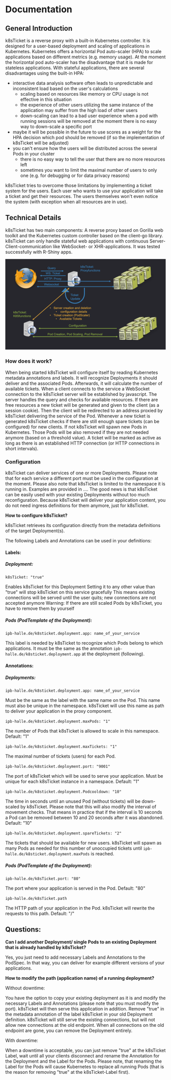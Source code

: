 # Documentation
## General Introduction
k8sTicket is a reverse proxy with a built-in Kubernetes controller. It is designed for a user-based deployment and scaling of applications in Kubernetes. Kubernetes offers a horizontal Pod auto-scaler (HPA) to scale applications based on different metrics (e.g. memory usage). At the moment the horizontal pod auto-scaler has the disadvantage that it is made for stateless applications. With stateful applications, there are several disadvantages using the built-in HPA:

- interactive data analysis software often leads to unpredictable and inconsistent load based on the user's calculations
	- scaling based on resources like memory or CPU usage is not effective in this situation
 	- the experience of other users utilizing the same instance of the application may suffer from the high load of other users
 	- down-scaling can lead to a bad user experience when a pod with running sessions will be removed
at the moment there is no easy way to down-scale a specific port
- maybe it will be possible in the future to use scores as a weight for the HPA decision which pod should be removed (if so the implementation of k8sTicket will be adjusted)
- you can't ensure how the users will be distributed across the several Pods in your cluster
	- there is no easy way to tell the user that there are no more resources left
	- sometimes you want to limit the maximal number of users to only one (e.g. for debugging or for data privacy reasons) 

k8sTicket tries to overcome those limitations by implementing a ticket system for the users. Each user who wants to use your application will take a ticket and get their resources. The users themselves won't even notice the system (with exception when all resources are in use). 

## Technical Details
k8sTicket has two main components: A reverse proxy based on Gorilla web toolkit and the Kubernetes custom controller based on the client-go library. 
k8sTicket can only handle stateful web applications with continuous Server-Client-communication like WebSocket- or XHR-applications. It was tested successfully with R-Shiny apps. 

![](k8sTicket.png)

### How does it work?
When being started k8sTicket will configure itself by reading Kubernetes metadata annotations and labels. 
It will recognize Deployments it should deliver and the associated Pods. Afterwards, it will calculate the number of available tickets. 
When a client connects to the service a WebSocket connection to the k8sTicket server will be established by javascript. The server handles the query and checks for available resources. If there are free resources a new ticket will be generated and given to the client (as a session cookie). Then the client will be redirected to an address proxied by k8sTicket delivering the service of the Pod.
Whenever a new ticket is generated k8sTicket checks if there are still enough spare tickets (can be configured) for new clients. If not k8sTicket will spawn new Pods in Kubernetes. Those Pods will be also removed if they are not needed anymore (based on a threshold value). A ticket will be marked as active as long as there is an established HTTP connection (or HTTP connections in short intervals).

### Configuration
k8sTicket can deliver services of one or more Deployments. Please note that for each service a different port must be used in the configuration at the moment. Please also note that k8sTicket is limited to the namespace it is running in. 
Examples are provided in ....
The good news is that k8sTicket can be easily used with your existing Deployments without too much reconfiguration. Because k8sTicket will deliver your application content, you do not need ingress definitions for them anymore, just for k8sTicket. 

**How to configure k8sTicket?**

k8sTicket retrieves its configuration directly from the metadata definitions of the target Deployment(s). 

The following Labels and Annotations can be used in your definitions: 

#### Labels:
##### Deployment: 

`k8sTicket: "true"`

Enables k8sTicket for this Deployment
Setting it to any other value than "true" will stop k8sTicket on this service gracefully
This means existing connections will be served until the user quits; new connections are not accepted anymore
Warning: If there are still scaled Pods by k8sTicket, you have to remove them by yourself

##### Pods (PodTemplate of the Deployment): 

`ipb-halle.de/k8sticket.deployment.app: name_of_your_service`

This label is needed by k8sTicket to recognize which Pods belong to which applications. It must be the same as the annotation `ipb-halle.de/k8sticket.deployment.app` at the deployment (following). 


#### Annotations:

##### Deployments: 

`ipb-halle.de/k8sticket.deployment.app: name_of_your_service`

Must be the same as the label with the same name on the Pod. This name must also be unique in the namespace. 
k8sTicket will use this name as path to deliver your application in the proxy component. 

`ipb-halle.de/k8sticket.deployment.maxPods: "1"`

The number of Pods that k8sTicket is allowed to scale in this namespace. 
Default: "1"

`ipb-halle.de/k8sticket.deployment.maxTickets: "1"`

The maximal number of tickets (users) for each Pod. 

`ipb-halle.de/k8sticket.deployment.port: "9001"`

The port of k8sTicket which will be used to serve your application. Must be unique for each k8sTicket instance in a namespace. 
Default: "1"

`ipb-halle.de/k8sticket.deployment.Podcooldown: "10"`

The time in seconds until an unused Pod (without tickets) will be down-scaled by k8sTicket. Please note that this will also modify the interval of movement checks. That means in practice that if the interval is 10 seconds a Pod can be removed between 10 and 20 seconds after it was abandoned.
Default: "10"

`ipb-halle.de/k8sticket.deployment.spareTickets: "2"`

The tickets that should be available for new users. k8sTicket will spawn as many Pods as needed for this number of unoccupied tickets until `ipb-halle.de/k8sticket.deployment.maxPods` is reached. 


##### Pods (PodTemplate of the Deployment):

`ipb-halle.de/k8sTicket.port: "80"`

The port where your application is served in the Pod. 
Default: "80"

`ipb-halle.de/k8sTicket.path`

The HTTP path of your application in the Pod. k8sTicket will rewrite the requests to this path. 
Default: "/"

## Questions: 
**Can I add another Deployment/ single Pods to an existing Deployment that is already handled by k8sTicket?**

Yes, you just need to add necessary Labels and Annotations to the PodSpec. In that way, you can deliver for example different versions of your applications. 


**How to modify the path (application name) of a running deployment?**

Without downtime:

You have the option to copy your existing deployment as it is and modify the necessary Labels and Annotations (please note that you must modify the port). k8sTicket will then serve this application in addition. Remove "true" in the metadata annotation of the label k8sTicket in your old Deployment definition. k8sTicket will still serve the existing connections, but will not allow new connections at the old endpoint. When all connections on the old endpoint are gone, you can remove the Deployment entirely. 

With downtime:

When a downtime is acceptable, you can just remove "true" at the k8sTicket Label, wait until all your clients disconnect and rename the Annotation for the Deployment and the Label for the Pods. Please note, that renaming the Label for the Pods will cause Kubernetes to replace all running Pods (that is the reason for removing "true" at the k8sTicket-Label first). 
 
